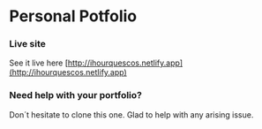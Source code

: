 # Personal Potfolio


### Live site
See it live here [http://ihourquescos.netlify.app](http://ihourquescos.netlify.app) 


### Need help with your portfolio? 
Don´t hesitate to clone this one. Glad to help with any arising issue.


